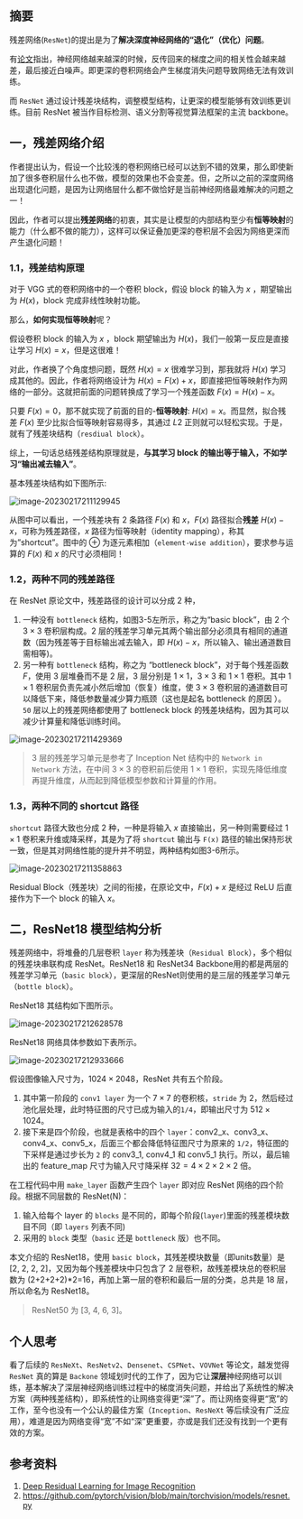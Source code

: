 ## 摘要

残差网络(`ResNet`)的提出是为了**解决深度神经网络的“退化”（优化）问题**。

有[论文](https://link.zhihu.com/?target=https%3A//arxiv.org/abs/1702.08591)指出，神经网络越来越深的时候，反传回来的梯度之间的相关性会越来越差，最后接近白噪声。即更深的卷积网络会产生梯度消失问题导致网络无法有效训练。

而 `ResNet` 通过设计残差块结构，调整模型结构，让更深的模型能够有效训练更训练。目前 ResNet 被当作目标检测、语义分割等视觉算法框架的主流 backbone。

## 一，残差网络介绍

作者提出认为，假设一个比较浅的卷积网络已经可以达到不错的效果，那么即使新加了很多卷积层什么也不做，模型的效果也不会变差。但，之所以之前的深度网络出现退化问题，是因为让网络层什么都不做恰好是当前神经网络最难解决的问题之一！

因此，作者可以提出**残差网络**的初衷，其实是让模型的内部结构至少有**恒等映射**的能力（什么都不做的能力），这样可以保证叠加更深的卷积层不会因为网络更深而产生退化问题！

### 1.1，残差结构原理

对于 VGG 式的卷积网络中的一个卷积 block，假设 block 的输入为 $x$ ，期望输出为 $H(x)$，block 完成非线性映射功能。

那么，**如何实现恒等映射**呢？

假设卷积 block 的输入为 $x$ ，block 期望输出为 $H(x)$，我们一般第一反应是直接让学习 $H(x) = x$，但是这很难！

对此，作者换了个角度想问题，既然 $H(x) = x$ 很难学习到，那我就将 $H(x)$ 学习成其他的。因此，作者将网络设计为 $H(x) = F(x) + x$，即直接把恒等映射作为网络的一部分。这就把前面的问题转换成了学习一个残差函数 $F(x) = H(x) - x$。

只要 $F(x) = 0$，那不就实现了前面的目的-**恒等映射**: $H(x) = x$。而显然，拟合残差 $F(x)$ 至少比拟合恒等映射容易得多，其通过 $L2$ 正则就可以轻松实现。于是，就有了残差块结构（`resdiual block`）。

综上，一句话总结残差结构原理就是，**与其学习 block 的输出等于输入，不如学习“输出减去输入”**。

基本残差块结构如下图所示: 

![image-20230217211129945](../../data/images/resnet/image-20230217211129945.png)



从图中可以看出，一个残差块有 $2$ 条路径 $F(x)$ 和 $x$，$F(x)$ 路径拟合**残差** $H(x)-x$，可称为残差路径，$x$ 路径为恒等映射（identity mapping），称其为”shortcut”。图中的 $⊕$ 为逐元素相加（`element-wise addition`），要求参与运算的 $F(x)$ 和 $x$ 的尺寸必须相同！

### 1.2，两种不同的残差路径

在 ResNet 原论文中，残差路径的设计可以分成 $2$ 种，

1. 一种没有 `bottleneck` 结构，如图3-5左所示，称之为“basic block”，由 2 个 $3\times 3$ 卷积层构成。2 层的残差学习单元其两个输出部分必须具有相同的通道数（因为残差等于目标输出减去输入，即 $H(x) - x$，所以输入、输出通道数目需相等)。
2. 另一种有 `bottleneck` 结构，称之为 “bottleneck block”，对于每个残差函数 $F$，使用 $3$ 层堆叠而不是 2 层，3 层分别是 $1\times 1$，$3\times 3$ 和 $1\times 1$ 卷积。其中 $1\times 1$ 卷积层负责先减小然后增加（恢复）维度，使 $3\times 3$ 卷积层的通道数目可以降低下来，降低参数量减少算力瓶颈（这也是起名 bottleneck 的原因 ）。`50` 层以上的残差网络都使用了 bottleneck block 的残差块结构，因为其可以减少计算量和降低训练时间。

![image-20230217211429369](../../data/images/resnet/image-20230217211429369.png)

> 3 层的残差学习单元是参考了 Inception Net 结构中的 `Network in Network` 方法，在中间 $3\times 3$ 的卷积前后使用 $1\times 1$ 卷积，实现先降低维度再提升维度，从而起到降低模型参数和计算量的作用。

###  1.3，两种不同的 shortcut 路径

`shortcut` 路径大致也分成 $2$ 种，一种是将输入 $x$ 直接输出，另一种则需要经过 $1\times 1$ 卷积来升维或降采样，其是为了将 `shortcut` 输出与 `F(x)` 路径的输出保持形状一致，但是其对网络性能的提升并不明显，两种结构如图3-6所示。

![image-20230217211358863](../../data/images/resnet/image-20230217211358863.png)

Residual Block（残差块）之间的衔接，在原论文中，$F(x)+x$ 是经过 ReLU 后直接作为下一个 block 的输入 $x$。

## 二，ResNet18 模型结构分析

残差网络中，将堆叠的几层卷积 `layer` 称为残差块（`Residual Block`），多个相似的残差块串联构成 ResNet。ResNet18 和 ResNet34 Backbone用的都是两层的残差学习单元（`basic block`），更深层的ResNet则使用的是三层的残差学习单元（`bottle block`）。

ResNet18 其结构如下图所示。

![image-20230217212628578](../../data/images/resnet/image-20230217212628578.png)

ResNet18 网络具体参数如下表所示。

![image-20230217212933666](../../data/images/resnet/image-20230217212933666.png)

假设图像输入尺寸为，$1024\times 2048$，ResNet 共有五个阶段。

1. 其中第一阶段的 `conv1 layer` 为一个 $7\times 7$ 的卷积核，`stride` 为 2，然后经过池化层处理，此时特征图的尺寸已成为输入的`1/4`，即输出尺寸为 $512\times 1024$。
2. 接下来是四个阶段，也就是表格中的四个 `layer`：conv2_x、conv3_x、conv4_x、conv5_x，后面三个都会降低特征图尺寸为原来的 `1/2`，特征图的下采样是通过步长为 `2` 的 conv3_1, conv4_1 和 conv5_1 执行。所以，最后输出的 feature_map 尺寸为输入尺寸降采样 $32 = 4\times 2\times 2\times 2$ 倍。

在工程代码中用 `make_layer` 函数产生四个 `layer` 即对应 ResNet 网络的四个阶段。根据不同层数的 ResNet(N)：

1. 输入给每个 layer 的 `blocks` 是不同的，即每个阶段(`layer`)里面的残差模块数目不同（即 `layers` 列表不同)
2. 采用的 `block` 类型（`basic` 还是 `bottleneck` 版）也不同。

本文介绍的 ResNet18，使用 `basic block`，其残差模块数量（即units数量）是 [2, 2, 2, 2]，又因为每个残差模块中只包含了 2 层卷积，故残差模块总的卷积层数为 (2+2+2+2)*2=16，再加上第一层的卷积和最后一层的分类，总共是 18 层，所以命名为 ResNet18。

> ResNet50 为 [3, 4, 6, 3]。

## 个人思考

看了后续的 `ResNeXt`、`ResNetv2`、`Densenet`、`CSPNet`、`VOVNet` 等论文，越发觉得 `ResNet` 真的算是 `Backone` 领域划时代的工作了，因为它让**深层**神经网络可以训练，基本解决了深层神经网络训练过程中的梯度消失问题，并给出了系统性的解决方案（两种残差结构），即系统性的让网络变得更“深”了。而让网络变得更“宽”的工作，至今也没有一个公认的最佳方案（`Inception`、`ResNeXt` 等后续没有广泛应用），难道是因为网络变得“宽”不如“深”更重要，亦或是我们还没有找到一个更有效的方案。

## 参考资料

1. [Deep Residual Learning for Image Recognition](https://arxiv.org/abs/1512.03385)
2. https://github.com/pytorch/vision/blob/main/torchvision/models/resnet.py